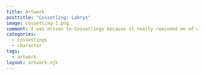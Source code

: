 ```yaml
---
title: Artwork
posttitle: "Cossetling: Labrys"
image: cossetling-1.png
comment: I was driven to Cossetlings because it really reminded me of why I loved the Arborlings of Strudel Café. However, I found it incredibly grindy, and I am not a fan of sending strangers gift art before being allowed to create something for myself. I just went for it without a MYO, and so should you.
categories:
  - cossetlings
  - character
tags:
  - artwork
layout: artwork.njk
---
```

